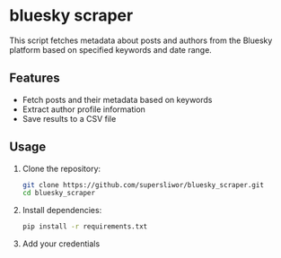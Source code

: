 # bluesky scraper

This script fetches metadata about posts and authors from the Bluesky platform based on specified keywords and date range.

## Features
- Fetch posts and their metadata based on keywords
- Extract author profile information
- Save results to a CSV file

## Usage

1. Clone the repository:
   ```bash
   git clone https://github.com/supersliwor/bluesky_scraper.git
   cd bluesky_scraper

2. Install dependencies:
   ```bash
   pip install -r requirements.txt

3. Add your credentials
